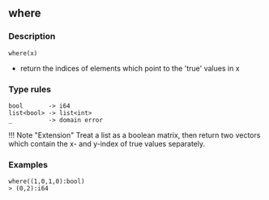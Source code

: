 ## where

### Description

`where(x)`

- return the indices of elements which point to the 'true' values in x

### Type rules

```no-highlight
bool       -> i64
list<bool> -> list<int>
_          -> domain error
```

!!! Note "Extension"
    Treat a list<bool> as a boolean matrix, then return two vectors which
    contain the x- and y-index of true values separately.

### Examples

```no-highlight
where((1,0,1,0):bool)
> (0,2):i64
```
